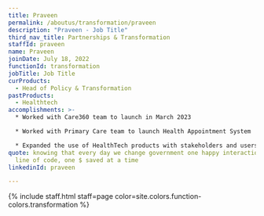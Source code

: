 ```yaml
---
title: Praveen
permalink: /aboutus/transformation/praveen
description: "Praveen - Job Title"
third_nav_title: Partnerships & Transformation
staffId: praveen
name: Praveen
joinDate: July 18, 2022
functionId: transformation
jobTitle: Job Title
curProducts:
  - Head of Policy & Transformation
pastProducts:
  - Healthtech
accomplishments: >-
  * Worked with Care360 team to launch in March 2023

  * Worked with Primary Care team to launch Health Appointment System

  * Expanded the use of HealthTech products with stakeholders and users (e.g. Queue with SAF and MediPay/IRMS with MOH)
quote: knowing that every day we change government one happy interaction, one
  line of code, one $ saved at a time
linkedinId: praveen

---
```


{% include staff.html staff=page color=site.colors.function-colors.transformation %}
